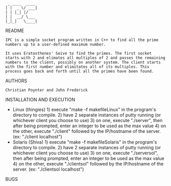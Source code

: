      _ ____  ____
	| |  _ \/ ___|
	| | |_| |/
	| |  __/ \___
	|_|_|   \____|

README

	IPC is a simple socket program written in C++ to find all the prime numbers up to a user-defined maximum number.

	It uses Eratosthenes' Seive to find the primes. The first socket starts with 2 and elimates all multiples of 2 and passes the remaining numbers to the client, possibly on another system. The client starts with the first number and elimitates all of its multiples. This process goes back and forth until all the primes have been found.


AUTHORS
	
	Christian Poynter and John Frederick


INSTALLATION AND EXECUTION
   - Linux (thingies)
	1) execute "make -f makefileLinux" in the program's directory to compile. 
	2) have 2 separate instances of putty running (or whichever client you choose to use)
	3) on one, execute "./server", then after being prompted, enter an integer to be used as the max value
	4) on the other, execute "./client" followed by the IP/hostname of the server. 
		(ex: "./client localhost")
   - Solaris (Shiva)
   	1) execute "make -f makefileSolaris" in the program's directory to compile. 
	2) have 2 separate instances of putty running (or whichever client you choose to use)
	3) on one, execute "./serversol", then after being prompted, enter an integer to be used as the max value
	4) on the other, execute "./clientsol" followed by the IP/hostname of the server. 
		(ex: "./clientsol localhost") 
	

BUGS

